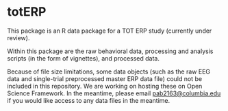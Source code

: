<!-- README.md is generated from README.Rmd. Please edit that file -->
totERP
======

This package is an R data package for a TOT ERP study (currently under review).

Within this package are the raw behavioral data, processing and analysis scripts (in the form of vignettes), and processed data.

Because of file size limitations, some data objects (such as the raw EEG data and single-trial preprocessed master ERP data file) could not be included in this repository. We are working on hosting these on Open Science Framework. In the meantime, please email <pab2163@columbia.edu> if you would like access to any data files in the meantime.
